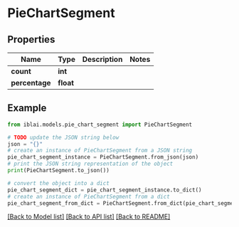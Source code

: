 # PieChartSegment


## Properties

Name | Type | Description | Notes
------------ | ------------- | ------------- | -------------
**count** | **int** |  | 
**percentage** | **float** |  | 

## Example

```python
from iblai.models.pie_chart_segment import PieChartSegment

# TODO update the JSON string below
json = "{}"
# create an instance of PieChartSegment from a JSON string
pie_chart_segment_instance = PieChartSegment.from_json(json)
# print the JSON string representation of the object
print(PieChartSegment.to_json())

# convert the object into a dict
pie_chart_segment_dict = pie_chart_segment_instance.to_dict()
# create an instance of PieChartSegment from a dict
pie_chart_segment_from_dict = PieChartSegment.from_dict(pie_chart_segment_dict)
```
[[Back to Model list]](../README.md#documentation-for-models) [[Back to API list]](../README.md#documentation-for-api-endpoints) [[Back to README]](../README.md)


